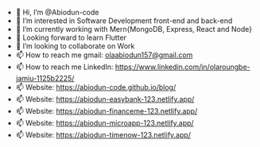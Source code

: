 - 👋 Hi, I’m @Abiodun-code
- 👀 I’m interested in Software Development front-end and back-end
- 🌱 I’m currently working with Mern{MongoDB, Express, React and Node}
- 🌱 Looking forward to learn Flutter
- 💞️ I’m looking to collaborate on Work
- 📫 How to reach me gmail: olaabiodun157@gmail.com
- 📫 How to reach me LinkedIn: https://www.linkedin.com/in/olaroungbe-jamiu-1125b2225/
- 📫 Website: https://abiodun-code.github.io/blog/
- 📫 Website: https://abiodun-easybank-123.netlify.app/
- 📫 Website: https://abiodun-financeme-123.netlify.app/
- 📫 Website: https://abiodun-microapp-123.netlify.app/
- 📫 Website: https://abiodun-timenow-123.netlify.app/
<!---
Abiodun-code/Abiodun-code is a ✨ special ✨ repository because its `README.md` (this file) appears on your GitHub profile.
You can click the Preview link to take a look at your changes.
--->
